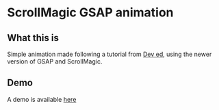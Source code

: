 # ScrollMagic GSAP animation
## What this is
Simple animation made following a tutorial from [Dev ed](https://www.youtube.com/channel/UClb90NQQcskPUGDIXsQEz5Q), using the newer version of GSAP and ScrollMagic.
## Demo
A demo is available [here]()